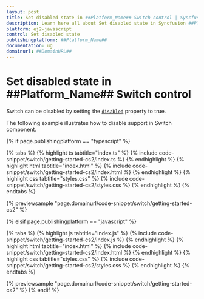 ```yaml
---
layout: post
title: Set disabled state in ##Platform_Name## Switch control | Syncfusion
description: Learn here all about Set disabled state in Syncfusion ##Platform_Name## Switch control of Syncfusion Essential JS 2 and more.
platform: ej2-javascript
control: Set disabled state 
publishingplatform: ##Platform_Name##
documentation: ug
domainurl: ##DomainURL##
---
```


# Set disabled state in ##Platform_Name## Switch control

Switch can be disabled by setting the [`disabled`](../../api/switch#disabled) property to true.

The following example illustrates how to disable support in Switch component.

{% if page.publishingplatform == "typescript" %}

 {% tabs %}
{% highlight ts tabtitle="index.ts" %}
{% include code-snippet/switch/getting-started-cs2/index.ts %}
{% endhighlight %}
{% highlight html tabtitle="index.html" %}
{% include code-snippet/switch/getting-started-cs2/index.html %}
{% endhighlight %}
{% highlight css tabtitle="styles.css" %}
{% include code-snippet/switch/getting-started-cs2/styles.css %}
{% endhighlight %}
{% endtabs %}
        
{% previewsample "page.domainurl/code-snippet/switch/getting-started-cs2" %}

{% elsif page.publishingplatform == "javascript" %}

{% tabs %}
{% highlight js tabtitle="index.js" %}
{% include code-snippet/switch/getting-started-cs2/index.js %}
{% endhighlight %}
{% highlight html tabtitle="index.html" %}
{% include code-snippet/switch/getting-started-cs2/index.html %}
{% endhighlight %}
{% highlight css tabtitle="styles.css" %}
{% include code-snippet/switch/getting-started-cs2/styles.css %}
{% endhighlight %}
{% endtabs %}

{% previewsample "page.domainurl/code-snippet/switch/getting-started-cs2" %}
{% endif %}